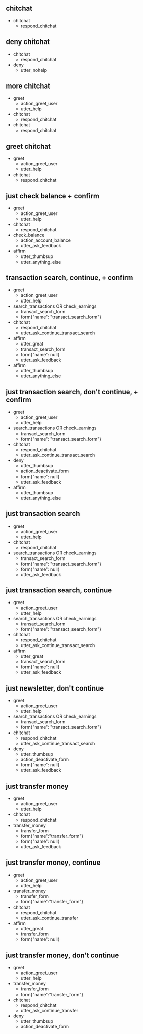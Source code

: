 ## chitchat
* chitchat
    - respond_chitchat

## deny chitchat
* chitchat
    - respond_chitchat
* deny
    - utter_nohelp

## more chitchat
* greet
    - action_greet_user
    - utter_help
* chitchat
    - respond_chitchat
* chitchat
    - respond_chitchat

## greet chitchat
* greet
    - action_greet_user
    - utter_help
* chitchat
    - respond_chitchat

## just check balance + confirm
* greet
    - action_greet_user
    - utter_help
* chitchat
    - respond_chitchat
* check_balance
    - action_account_balance
    - utter_ask_feedback
* affirm
    - utter_thumbsup
    - utter_anything_else

## transaction search, continue, + confirm
* greet
    - action_greet_user
    - utter_help
* search_transactions OR check_earnings
    - transact_search_form
    - form{"name": "transact_search_form"}
* chitchat
    - respond_chitchat
    - utter_ask_continue_transact_search
* affirm
    - utter_great
    - transact_search_form
    - form{"name": null}
    - utter_ask_feedback
* affirm
    - utter_thumbsup
    - utter_anything_else

## just transaction search, don't continue, + confirm
* greet
    - action_greet_user
    - utter_help
* search_transactions OR check_earnings
    - transact_search_form
    - form{"name": "transact_search_form"}
* chitchat
    - respond_chitchat
    - utter_ask_continue_transact_search
* deny
    - utter_thumbsup
    - action_deactivate_form
    - form{"name": null}
    - utter_ask_feedback
* affirm
    - utter_thumbsup
    - utter_anything_else

## just transaction search
* greet
    - action_greet_user
    - utter_help
* chitchat
    - respond_chitchat
* search_transactions OR check_earnings
    - transact_search_form
    - form{"name": "transact_search_form"}
    - form{"name": null}
    - utter_ask_feedback

## just transaction search, continue
* greet
    - action_greet_user
    - utter_help
* search_transactions OR check_earnings
    - transact_search_form
    - form{"name": "transact_search_form"}
* chitchat
    - respond_chitchat
    - utter_ask_continue_transact_search
* affirm
    - utter_great
    - transact_search_form
    - form{"name": null}
    - utter_ask_feedback

## just newsletter, don't continue
* greet
    - action_greet_user
    - utter_help
* search_transactions OR check_earnings
    - transact_search_form
    - form{"name": "transact_search_form"}
* chitchat
    - respond_chitchat
    - utter_ask_continue_transact_search
* deny
    - utter_thumbsup
    - action_deactivate_form
    - form{"name": null}
    - utter_ask_feedback

## just transfer money
* greet
    - action_greet_user
    - utter_help
* chitchat
    - respond_chitchat
* transfer_money
    - transfer_form
    - form{"name":"transfer_form"}
    - form{"name": null}
    - utter_ask_feedback

## just transfer money, continue
* greet
    - action_greet_user
    - utter_help
* transfer_money
    - transfer_form
    - form{"name":"transfer_form"}
* chitchat
    - respond_chitchat
    - utter_ask_continue_transfer
* affirm
    - utter_great
    - transfer_form
    - form{"name": null}

## just transfer money, don't continue
* greet
    - action_greet_user
    - utter_help
* transfer_money
    - transfer_form
    - form{"name":"transfer_form"}
* chitchat
    - respond_chitchat
    - utter_ask_continue_transfer
* deny
    - utter_thumbsup
    - action_deactivate_form